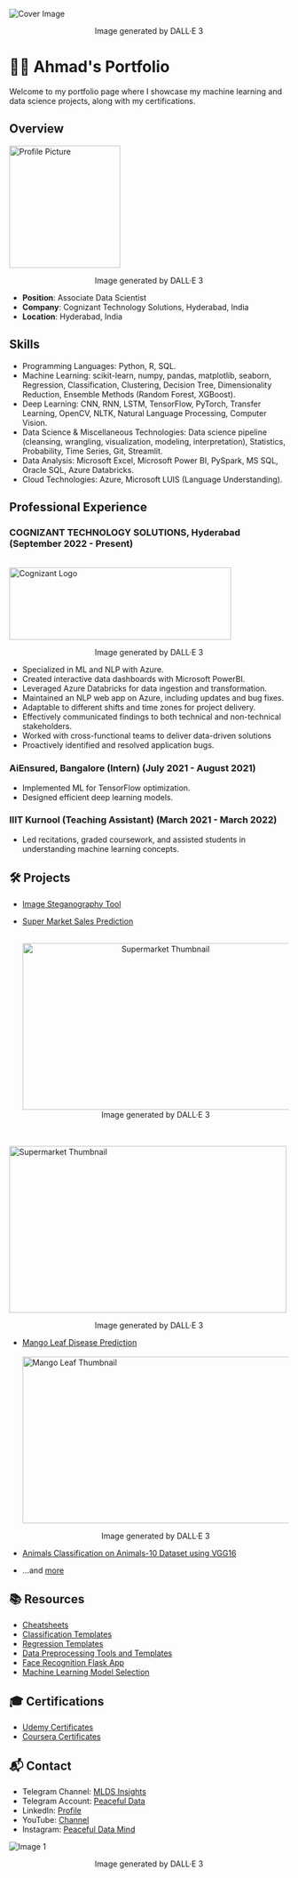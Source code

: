 ![Cover Image](images/Cover.png)
<p align="center">Image generated by DALL·E 3</p>

# 👨‍💼 Ahmad's Portfolio

Welcome to my portfolio page where I showcase my machine learning and data science projects, along with my certifications.

## Overview

<img src="images/Profile.png" alt="Profile Picture" width="200" height="220"/>
<p align="center">Image generated by DALL·E 3</p>

- **Position**: Associate Data Scientist
- **Company**: Cognizant Technology Solutions, Hyderabad, India
- **Location**: Hyderabad, India

## Skills

- Programming Languages: Python, R, SQL.
- Machine Learning: scikit-learn, numpy, pandas, matplotlib, seaborn, Regression, Classification, Clustering, Decision Tree, Dimensionality Reduction, Ensemble Methods (Random Forest, XGBoost).
- Deep Learning: CNN, RNN, LSTM, TensorFlow, PyTorch, Transfer Learning, OpenCV, NLTK, Natural Language Processing, Computer Vision.
- Data Science & Miscellaneous Technologies: Data science pipeline (cleansing, wrangling, visualization, modeling, interpretation), Statistics, Probability, Time Series, Git, Streamlit.
- Data Analysis: Microsoft Excel, Microsoft Power BI, PySpark, MS SQL, Oracle SQL, Azure Databricks.
- Cloud Technologies: Azure, Microsoft LUIS (Language Understanding).

## Professional Experience

### COGNIZANT TECHNOLOGY SOLUTIONS, Hyderabad  (September 2022 - Present)
<br>
<img src="images/Cognizant.png" alt="Cognizant Logo" width="400" height="130"/>
<p align="center">Image generated by DALL·E 3</p>

- Specialized in ML and NLP with Azure.
- Created interactive data dashboards with Microsoft PowerBI.
- Leveraged Azure Databricks for data ingestion and transformation.
- Maintained an NLP web app on Azure, including updates and bug fixes.
- Adaptable to different shifts and time zones for project delivery.
- Effectively communicated findings to both technical and non-technical stakeholders.
- Worked with cross-functional teams to deliver data-driven solutions
- Proactively identified and resolved application bugs.

### AiEnsured, Bangalore (Intern) (July 2021 - August 2021)
- Implemented ML for TensorFlow optimization.
- Designed efficient deep learning models.

### IIIT Kurnool (Teaching Assistant) (March 2021 - March 2022)
- Led recitations, graded coursework, and assisted students in understanding machine learning concepts.

## 🛠️ Projects

- [Image Steganography Tool](https://github.com/pypi-ahmad/Image-Steganography-Tool)
  
- [Super Market Sales Prediction](https://github.com/pypi-ahmad/Super-Market-Sales-Prediction)
  <br><br>
  <p align="center">
  <img src="images/Supermarket.png" alt="Supermarket Thumbnail" width="500" height="300"/>
  <br>
  Image generated by DALL·E 3
</p>
  <br><br>
  <img src="images/Supermarket.png" alt="Supermarket Thumbnail" width="500" height="300"/>
  <p align="center">Image generated by DALL·E 3</p>

- [Mango Leaf Disease Prediction](https://github.com/pypi-ahmad/Mango-Leaf-Disease-Prediction)
  <br><br>
  <img src="images/Mango.png" alt="Mango Leaf Thumbnail" width="500" height="300"/>
  <p align="center">Image generated by DALL·E 3</p>
  
- [Animals Classification on Animals-10 Dataset using VGG16](https://github.com/pypi-ahmad/Animals-Classification-on-Animals-10-Dataset-using-VGG16)

- ...and [more](https://github.com/pypi-ahmad?tab=repositories)

## 📚 Resources

- [Cheatsheets](https://github.com/pypi-ahmad/Cheatsheets)
- [Classification Templates](https://github.com/pypi-ahmad/Classification-Templates)
- [Regression Templates](https://github.com/pypi-ahmad/Regression-Templates)
- [Data Preprocessing Tools and Templates](https://github.com/pypi-ahmad/Data-Preprocessing-Tools-and-Templates)
- [Face Recognition Flask App](https://github.com/pypi-ahmad/FaceRecognition_Flask)
- [Machine Learning Model Selection](https://github.com/pypi-ahmad/Machine-Learning-Model-Selection)

## 🎓 Certifications

- [Udemy Certificates](https://github.com/pypi-ahmad/Udemy-Certificates)
- [Coursera Certificates](https://github.com/pypi-ahmad/Coursera-Certificates)

## 📬 Contact

- Telegram Channel: [MLDS Insights](https://t.me/MLDSInsights)
- Telegram Account: [Peaceful Data](https://t.me/peacefuldata)
- LinkedIn: [Profile](https://www.linkedin.com/in/ahmad-iiitk/)
- YouTube: [Channel](https://www.youtube.com/channel/UC38wvN6ZalnJAKjel48i18w)
- Instagram: [Peaceful Data Mind](https://www.instagram.com/peacefuldatamind/)

![Image 1](images/1.png)
<p align="center">Image generated by DALL·E 3</p>

